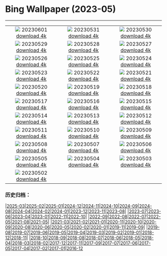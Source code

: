 # Bing Wallpaper (2023-05)
**************
| | | |
| :----: | :----: | :----: |
| ![](https://www.bing.com/th?id=OHR.ReefAwareness_ZH-CN8840949729_1920x1080.jpg) 20230601 [download 4k](https://www.bing.com/th?id=OHR.ReefAwareness_ZH-CN8840949729_UHD.jpg) | ![](https://www.bing.com/th?id=OHR.WorldOtterDay_ZH-CN8607141093_1920x1080.jpg) 20230531 [download 4k](https://www.bing.com/th?id=OHR.WorldOtterDay_ZH-CN8607141093_UHD.jpg) | ![](https://www.bing.com/th?id=OHR.HiddenBeach_ZH-CN8410568637_1920x1080.jpg) 20230530 [download 4k](https://www.bing.com/th?id=OHR.HiddenBeach_ZH-CN8410568637_UHD.jpg) |
| ![](https://www.bing.com/th?id=OHR.Antilles_ZH-CN8267285876_1920x1080.jpg) 20230529 [download 4k](https://www.bing.com/th?id=OHR.Antilles_ZH-CN8267285876_UHD.jpg) | ![](https://www.bing.com/th?id=OHR.TegallalangTerrace_ZH-CN8126456968_1920x1080.jpg) 20230528 [download 4k](https://www.bing.com/th?id=OHR.TegallalangTerrace_ZH-CN8126456968_UHD.jpg) | ![](https://www.bing.com/th?id=OHR.AloeDichotomum_ZH-CN7940121733_1920x1080.jpg) 20230527 [download 4k](https://www.bing.com/th?id=OHR.AloeDichotomum_ZH-CN7940121733_UHD.jpg) |
| ![](https://www.bing.com/th?id=OHR.WatSriSawai_ZH-CN7688908090_1920x1080.jpg) 20230526 [download 4k](https://www.bing.com/th?id=OHR.WatSriSawai_ZH-CN7688908090_UHD.jpg) | ![](https://www.bing.com/th?id=OHR.SaksunFaroe_ZH-CN7150180006_1920x1080.jpg) 20230525 [download 4k](https://www.bing.com/th?id=OHR.SaksunFaroe_ZH-CN7150180006_UHD.jpg) | ![](https://www.bing.com/th?id=OHR.OldFortress_ZH-CN6469523538_1920x1080.jpg) 20230524 [download 4k](https://www.bing.com/th?id=OHR.OldFortress_ZH-CN6469523538_UHD.jpg) |
| ![](https://www.bing.com/th?id=OHR.WesternBoxTurtle_ZH-CN6203163704_1920x1080.jpg) 20230523 [download 4k](https://www.bing.com/th?id=OHR.WesternBoxTurtle_ZH-CN6203163704_UHD.jpg) | ![](https://www.bing.com/th?id=OHR.BiodiverseCostaRica_ZH-CN5524154131_1920x1080.jpg) 20230522 [download 4k](https://www.bing.com/th?id=OHR.BiodiverseCostaRica_ZH-CN5524154131_UHD.jpg) | ![](https://www.bing.com/th?id=OHR.PontdArcole_ZH-CN5348049357_1920x1080.jpg) 20230521 [download 4k](https://www.bing.com/th?id=OHR.PontdArcole_ZH-CN5348049357_UHD.jpg) |
| ![](https://www.bing.com/th?id=OHR.EuropeanHoneybee_ZH-CN5191293837_1920x1080.jpg) 20230520 [download 4k](https://www.bing.com/th?id=OHR.EuropeanHoneybee_ZH-CN5191293837_UHD.jpg) | ![](https://www.bing.com/th?id=OHR.SumatranRhino_ZH-CN4529744910_1920x1080.jpg) 20230519 [download 4k](https://www.bing.com/th?id=OHR.SumatranRhino_ZH-CN4529744910_UHD.jpg) | ![](https://www.bing.com/th?id=OHR.SardineBurial_ZH-CN9563091726_1920x1080.jpg) 20230518 [download 4k](https://www.bing.com/th?id=OHR.SardineBurial_ZH-CN9563091726_UHD.jpg) |
| ![](https://www.bing.com/th?id=OHR.CormorantBridge_ZH-CN7673299694_1920x1080.jpg) 20230517 [download 4k](https://www.bing.com/th?id=OHR.CormorantBridge_ZH-CN7673299694_UHD.jpg) | ![](https://www.bing.com/th?id=OHR.AmericanWetlands_ZH-CN7534567518_1920x1080.jpg) 20230516 [download 4k](https://www.bing.com/th?id=OHR.AmericanWetlands_ZH-CN7534567518_UHD.jpg) | ![](https://www.bing.com/th?id=OHR.MorroJable_ZH-CN7382027688_1920x1080.jpg) 20230515 [download 4k](https://www.bing.com/th?id=OHR.MorroJable_ZH-CN7382027688_UHD.jpg) |
| ![](https://www.bing.com/th?id=OHR.OdocoileusVirginianus_ZH-CN6941501455_1920x1080.jpg) 20230514 [download 4k](https://www.bing.com/th?id=OHR.OdocoileusVirginianus_ZH-CN6941501455_UHD.jpg) | ![](https://www.bing.com/th?id=OHR.Mannheim_ZH-CN6793377814_1920x1080.jpg) 20230513 [download 4k](https://www.bing.com/th?id=OHR.Mannheim_ZH-CN6793377814_UHD.jpg) | ![](https://www.bing.com/th?id=OHR.WildLupine_ZH-CN6623952879_1920x1080.jpg) 20230512 [download 4k](https://www.bing.com/th?id=OHR.WildLupine_ZH-CN6623952879_UHD.jpg) |
| ![](https://www.bing.com/th?id=OHR.FootballField_ZH-CN6439594719_1920x1080.jpg) 20230511 [download 4k](https://www.bing.com/th?id=OHR.FootballField_ZH-CN6439594719_UHD.jpg) | ![](https://www.bing.com/th?id=OHR.CordouanLighthouse_ZH-CN6267155218_1920x1080.jpg) 20230510 [download 4k](https://www.bing.com/th?id=OHR.CordouanLighthouse_ZH-CN6267155218_UHD.jpg) | ![](https://www.bing.com/th?id=OHR.Atoll_ZH-CN9469093805_1920x1080.jpg) 20230509 [download 4k](https://www.bing.com/th?id=OHR.Atoll_ZH-CN9469093805_UHD.jpg) |
| ![](https://www.bing.com/th?id=OHR.TheChaps_ZH-CN5966508162_1920x1080.jpg) 20230508 [download 4k](https://www.bing.com/th?id=OHR.TheChaps_ZH-CN5966508162_UHD.jpg) | ![](https://www.bing.com/th?id=OHR.SealLaughing_ZH-CN5809094643_1920x1080.jpg) 20230507 [download 4k](https://www.bing.com/th?id=OHR.SealLaughing_ZH-CN5809094643_UHD.jpg) | ![](https://www.bing.com/th?id=OHR.Kornblume_ZH-CN0344238832_1920x1080.jpg) 20230506 [download 4k](https://www.bing.com/th?id=OHR.Kornblume_ZH-CN0344238832_UHD.jpg) |
| ![](https://www.bing.com/th?id=OHR.Popocatepetl_ZH-CN5483138337_1920x1080.jpg) 20230505 [download 4k](https://www.bing.com/th?id=OHR.Popocatepetl_ZH-CN5483138337_UHD.jpg) | ![](https://www.bing.com/th?id=OHR.RebelBase_ZH-CN0484516261_1920x1080.jpg) 20230504 [download 4k](https://www.bing.com/th?id=OHR.RebelBase_ZH-CN0484516261_UHD.jpg) | ![](https://www.bing.com/th?id=OHR.ThreeWildebeest_ZH-CN0175563521_1920x1080.jpg) 20230503 [download 4k](https://www.bing.com/th?id=OHR.ThreeWildebeest_ZH-CN0175563521_UHD.jpg) |
| ![](https://www.bing.com/th?id=OHR.KlostersSerneus_ZH-CN9821473046_1920x1080.jpg) 20230502 [download 4k](https://www.bing.com/th?id=OHR.KlostersSerneus_ZH-CN9821473046_UHD.jpg) |  |  |

### 历史归档：

|[2025-03](bing/2025-03/2025-03.md)|[2025-02](bing/2025-02/2025-02.md)|[2025-01](bing/2025-01/2025-01.md)|[2024-12](bing/2024-12/2024-12.md)|[2024-11](bing/2024-11/2024-11.md)|[2024-10](bing/2024-10/2024-10.md)|[2024-09](bing/2024-09/2024-09.md)|[2024-08](bing/2024-08/2024-08.md)|[2024-04](bing/2024-04/2024-04.md)|[2024-02](bing/2024-02/2024-02.md)|[2024-01](bing/2024-01/2024-01.md)|[2023-12](bing/2023-12/2023-12.md)|[2023-11](bing/2023-11/2023-11.md)|[2023-08](bing/2023-08/2023-08.md)|
|[2023-07](bing/2023-07/2023-07.md)|[2023-06](bing/2023-06/2023-06.md)|[2023-04](bing/2023-04/2023-04.md)|[2023-01](bing/2023-01/2023-01.md)|[2022-11](bing/2022-11/2022-11.md)|[2022-10](bing/2022-10/2022-10.md)|
|[2022-09](bing/2022-09/2022-09.md)|[2022-08](bing/2022-08/2022-08.md)|[2022-07](bing/2022-07/2022-07.md)|[2022-05](bing/2022-05/2022-05.md)|[2021-08](bing/2021-08/2021-08.md)|[2021-05](bing/2021-05/2021-05.md)|
|[2021-03](bing/2021-03/2021-03.md)|[2021-02](bing/2021-02/2021-02.md)|[2021-01](bing/2021-01/2021-01.md)|[2020-11](bing/2020-11/2020-11.md)|[2020-10](bing/2020-10/2020-10.md)|[2020-09](bing/2020-09/2020-09.md)|[2020-08](bing/2020-08/2020-08.md)|[2020-06](bing/2020-06/2020-06.md)|[2020-05](bing/2020-05/2020-05.md)|[2020-02](bing/2020-02/2020-02.md)|[2020-01](bing/2020-01/2020-01.md)|[2019-11](bing/2019-11/2019-11.md)|[2019-09](bing/2019-09/2019-09.md)|
|[2019-08](bing/2019-08/2019-08.md)|[2019-07](bing/2019-07/2019-07.md)|[2019-06](bing/2019-06/2019-06.md)|[2019-05](bing/2019-05/2019-05.md)|[2019-04](bing/2019-04/2019-04.md)|[2019-03](bing/2019-03/2019-03.md)|[2019-02](bing/2019-02/2019-02.md)|[2019-01](bing/2019-01/2019-01.md)|[2018-12](bing/2018-12/2018-12.md)|[2018-11](bing/2018-11/2018-11.md)|
|[2018-10](bing/2018-10/2018-10.md)|[2018-09](bing/2018-09/2018-09.md)|[2018-08](bing/2018-08/2018-08.md)|[2018-07](bing/2018-07/2018-07.md)|[2018-06](bing/2018-06/2018-06.md)|[2018-05](bing/2018-05/2018-05.md)|[2018-04](bing/2018-04/2018-04.md)|[2018-03](bing/2018-03/2018-03.md)|[2018-02](bing/2018-02/2018-02.md)|[2017-12](bing/2017-12/2017-12.md)|[2017-11](bing/2017-11/2017-11.md)|[2017-09](bing/2017-09/2017-09.md)|[2017-07](bing/2017-07/2017-07.md)|[2017-06](bing/2017-06/2017-06.md)|[2017-05](bing/2017-05/2017-05.md)|[2017-04](bing/2017-04/2017-04.md)|[2017-02](bing/2017-02/2017-02.md)|[2017-01](bing/2017-01/2017-01.md)|[2016-12](bing/2016-12/2016-12.md)
